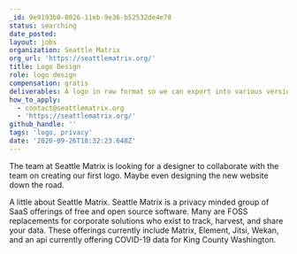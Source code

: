 ```yaml
---
_id: 9e9193b0-0026-11eb-9e36-b52532de4e78
status: searching
date_posted: 
layout: jobs
organization: Seattle Matrix
org_url: 'https://seattlematrix.org/'
title: Logo Design
role: logo design
compensation: gratis
deliverables: A logo in raw format so we can export into various versions needed.
how_to_apply:
  - contact@seattlematrix.org
  - 'https://seattlematrix.org/'
github_handle: ''
tags: 'logo, privacy'
date: '2020-09-26T18:32:23.648Z'
---
```

The team at Seattle Matrix is looking for a designer to collaborate with the team on creating our first logo. Maybe even designing the new website down the road. 

A little about Seattle Matrix. 
Seattle Matrix is a privacy minded group of SaaS offerings of free and open source software. Many are FOSS replacements for corporate solutions who exist to track, harvest, and share your data. These offerings currently include Matrix, Element, Jitsi, Wekan, and an api currently offering COVID-19 data for King County Washington.
